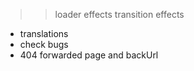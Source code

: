 >> loader effects
>> transition effects

- translations
- check bugs
- 404 forwarded page and backUrl
